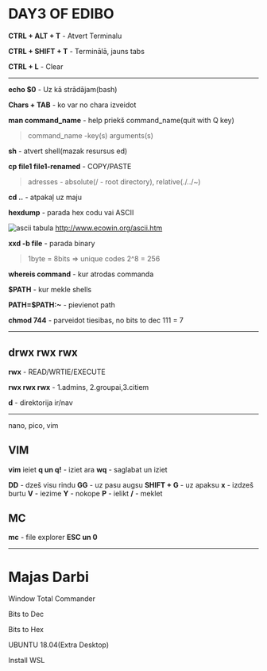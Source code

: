 # DAY3 OF EDIBO

**CTRL + ALT + T**  - Atvert Terminalu

**CTRL + SHIFT + T** - Terminālā, jauns tabs

**CTRL + L** - Clear

--------------------------------------------------------------------------------------------

**echo $0** - Uz kā strādājam(bash)

**Chars + TAB** - ko var no chara izveidot

**man command_name** - help priekš command_name(quit with Q key)

>command_name -key(s) arguments(s)

**sh** - atvert shell(mazak resursus ed)

**cp file1 file1-renamed** - COPY/PASTE

>adresses - absolute(/ - root directory), relative(./../~)

**cd ..** - atpakaļ uz maju

**hexdump** - parada hex codu vai ASCII

![ascii tabula](http://www.ecowin.org/aulas/resources/tables/asciitable.jpg)
http://www.ecowin.org/ascii.htm

**xxd -b file** - parada binary 
>1byte = 8bits => unique codes 2^8 = 256

**whereis command** - kur atrodas commanda

**$PATH** - kur mekle shells

**PATH=$PATH:~** - pievienot path

**chmod 744** - parveidot tiesibas, no bits to dec 111 = 7



-------------------

## drwx rwx rwx

**rwx** - READ/WRTIE/EXECUTE

**rwx rwx rwx** - 1.admins, 2.groupai,3.citiem 

**d** - direktorija ir/nav

----------------------------------------------------
nano, pico, vim

## VIM
**vim** ieiet
**q un q!** - iziet ara
**wq** - saglabat un iziet

**DD** - dzeš visu rindu
**GG** - uz pasu augsu
**SHIFT + G** - uz apaksu
**x** - izdzeš burtu
**V** - iezime
**Y** - nokope
**P** - ielikt
**/** - meklet


## MC
**mc** - file explorer
**ESC un 0**

-----------------------------------------------

# Majas Darbi
Window Total Commander

Bits to Dec

Bits to Hex

UBUNTU 18.04(Extra Desktop)

Install WSL









